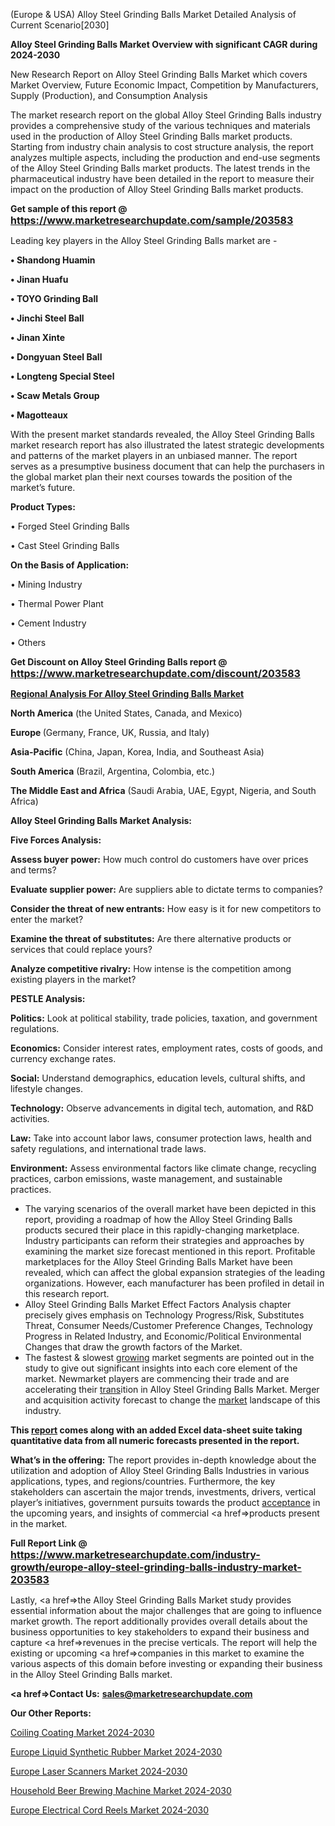 (Europe & USA) Alloy Steel Grinding Balls Market Detailed Analysis of Current Scenario[2030]

<strong>Alloy Steel Grinding Balls Market Overview with significant CAGR during 2024-2030</strong>

New Research Report on Alloy Steel Grinding Balls Market which covers Market Overview, Future Economic Impact, Competition by Manufacturers, Supply (Production), and Consumption Analysis

The market research report on the global Alloy Steel Grinding Balls industry provides a comprehensive study of the various techniques and materials used in the production of Alloy Steel Grinding Balls market products. Starting from industry chain analysis to cost structure analysis, the report analyzes multiple aspects, including the production and end-use segments of the Alloy Steel Grinding Balls market products. The latest trends in the pharmaceutical industry have been detailed in the report to measure their impact on the production of Alloy Steel Grinding Balls market products.

<strong>Get sample of this report @ <a href=https://www.marketresearchupdate.com/sample/203583><font size=3 color=#0000ff>https://www.marketresearchupdate.com/sample/203583</font></a></strong>

Leading key players in the Alloy Steel Grinding Balls market are -

<strong>• Shandong Huamin

• Jinan Huafu

• TOYO Grinding Ball

• Jinchi Steel Ball

• Jinan Xinte

• Dongyuan Steel Ball

• Longteng Special Steel

• Scaw Metals Group

• Magotteaux</strong>

With the present market standards revealed, the Alloy Steel Grinding Balls market research report has also illustrated the latest strategic developments and patterns of the market players in an unbiased manner. The report serves as a presumptive business document that can help the purchasers in the global market plan their next courses towards the position of the market’s future.

<strong>Product Types:</strong>

• Forged Steel Grinding Balls

• Cast Steel Grinding Balls

<strong>On the Basis of Application:</strong>

• Mining Industry

• Thermal Power Plant

• Cement Industry

• Others

<strong>Get Discount on Alloy Steel Grinding Balls report @ <a href=https://www.marketresearchupdate.com/discount/203583><font size=3 color=#0000ff>https://www.marketresearchupdate.com/discount/203583</font></a></strong>

<strong><u><b>Regional Analysis For Alloy Steel Grinding Balls Market</b></u></strong>

<strong><b>North America</b></strong> (the United States, Canada, and Mexico)

<strong><b>Europe </b></strong>(Germany, France, UK, Russia, and Italy)

<strong><b>Asia-Pacific</b></strong> (China, Japan, Korea, India, and Southeast Asia)

<strong><b>South America</b></strong> (Brazil, Argentina, Colombia, etc.)

<strong><b>The Middle East and Africa</b></strong> (Saudi Arabia, UAE, Egypt, Nigeria, and South Africa)

<strong>Alloy Steel Grinding Balls Market Analysis:</strong>

<strong>Five Forces Analysis:</strong>

<strong>Assess buyer power:</strong> How much control do customers have over prices and terms?

<strong>Evaluate supplier power:</strong> Are suppliers able to dictate terms to companies?

<strong>Consider the threat of new entrants:</strong> How easy is it for new competitors to enter the market?

<strong>Examine the threat of substitutes:</strong> Are there alternative products or services that could replace yours?

<strong>Analyze competitive rivalry:</strong> How intense is the competition among existing players in the market?

<strong>PESTLE Analysis:</strong>

<strong>Politics:</strong> Look at political stability, trade policies, taxation, and government regulations.

<strong>Economics:</strong> Consider interest rates, employment rates, costs of goods, and currency exchange rates.

<strong>Social:</strong> Understand demographics, education levels, cultural shifts, and lifestyle changes.

<strong>Technology:</strong> Observe advancements in digital tech, automation, and R&D activities.

<strong>Law:</strong> Take into account labor laws, consumer protection laws, health and safety regulations, and international trade laws.

<strong>Environment:</strong> Assess environmental factors like climate change, recycling practices, carbon emissions, waste management, and sustainable practices.

<ul>
  <li>The varying scenarios of the overall market have been depicted in this report, providing a roadmap of how the Alloy Steel Grinding Balls products secured their place in this rapidly-changing marketplace. Industry participants can reform their strategies and approaches by examining the market size forecast mentioned in this report. Profitable marketplaces for the Alloy Steel Grinding Balls Market have been revealed, which can affect the global expansion strategies of the leading organizations. However, each manufacturer has been profiled in detail in this research report.</li>
  <li>Alloy Steel Grinding Balls Market Effect Factors Analysis chapter precisely gives emphasis on Technology Progress/Risk, Substitutes Threat, Consumer Needs/Customer Preference Changes, Technology Progress in Related Industry, and Economic/Political Environmental Changes that draw the growth factors of the Market.</li>
  <li>The fastest &amp; slowest <a href=ASDF991299>growing</a> market segments are pointed out in the study to give out significant insights into each core element of the market. Newmarket players are commencing their trade and are accelerating their <a href=>trans</a>ition in Alloy Steel Grinding Balls Market. Merger and acquisition activity forecast to change the <a href=>market</a> landscape of this industry.</li>
</ul>
<strong>This <a href=>report</a> comes along with an added Excel data-sheet suite taking quantitative data from all numeric forecasts presented in the report.</strong>

<strong>What’s in the offering:</strong> The report provides in-depth knowledge about the utilization and adoption of Alloy Steel Grinding Balls Industries in various applications, types, and regions/countries. Furthermore, the key stakeholders can ascertain the major trends, investments, drivers, vertical player’s initiatives, government pursuits towards the product <a href=ASDF881288>acceptance</a> in the upcoming years, and insights of commercial <a href=>products</a> present in the market.

<strong>Full Report Link @ <a href=https://www.marketresearchupdate.com/industry-growth/europe-alloy-steel-grinding-balls-industry-market-203583><font size=3 color=#0000ff>https://www.marketresearchupdate.com/industry-growth/europe-alloy-steel-grinding-balls-industry-market-203583</font></a></strong>

Lastly, <a href=>the</a> Alloy Steel Grinding Balls Market study provides essential information about the major challenges that are going to influence market growth. The report additionally provides overall details about the business opportunities to key stakeholders to expand their business and capture <a href=>revenues</a> in the precise verticals. The report will help the existing or upcoming <a href=>companies</a> in this market to examine the various aspects of this domain before investing or expanding their business in the Alloy Steel Grinding Balls market.

<strong><a href=><strong>Contact Us:</strong></a></strong>
<strong>sales@marketresearchupdate.com</strong>

<strong>Our Other Reports:</strong>

<a href=https://www.linkedin.com/pulse/coiling-coating-market-growth-possibilities>Coiling Coating Market 2024-2030</a>

<a href=https://www.linkedin.com/pulse/europe-liquid-synthetic-rubber-market-size-share-trends>Europe Liquid Synthetic Rubber Market 2024-2030</a>

<a href=https://www.linkedin.com/pulse/europe-laser-scanners-market-2023-current-future-potential>Europe Laser Scanners Market 2024-2030</a>

<a href=https://www.linkedin.com/pulse/household-beer-brewing-machine-market-lsnrf/>Household Beer Brewing Machine Market 2024-2030</a>

<a href=https://www.linkedin.com/pulse/europe-electrical-cord-reels-market-kgfef/>Europe Electrical Cord Reels Market 2024-2030</a>


